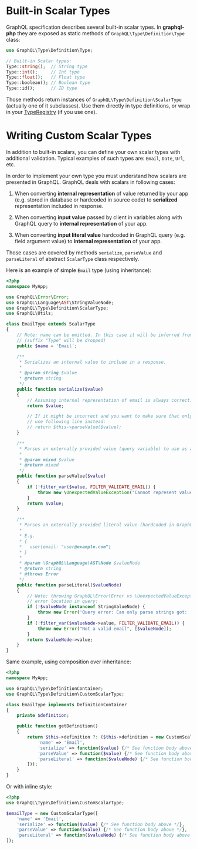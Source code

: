 # Built-in Scalar Types
GraphQL specification describes several built-in scalar types. In **graphql-php** they are 
exposed as static methods of `GraphQL\Type\Definition\Type` class:

```php
use GraphQL\Type\Definition\Type;

// Built-in Scalar types:
Type::string();  // String type
Type::int();     // Int type
Type::float();   // Float type
Type::boolean(); // Boolean type
Type::id();      // ID type
```
Those methods return instances of `GraphQL\Type\Definition\ScalarType` (actually one of it subclasses).
Use them directly in type definitions, or wrap in your [TypeRegistry](/type-system/#type-registry) 
(if you use one).

# Writing Custom Scalar Types
In addition to built-in scalars, you can define your own scalar types with additional validation. 
Typical examples of such types are: `Email`, `Date`, `Url`, etc.

In order to implement your own type you must understand how scalars are presented in GraphQL.
GraphQL deals with scalars in following cases:

1. When converting **internal representation** of value returned by your app (e.g. stored in database 
or hardcoded in source code) to **serialized** representation included in response.
 
2. When converting **input value** passed by client in variables along with GraphQL query to 
**internal representation** of your app.

3. When converting **input literal value** hardcoded in GraphQL query (e.g. field argument value) to 
**internal representation** of your app.

Those cases are covered by methods `serialize`, `parseValue` and `parseLiteral` of abstract `ScalarType` 
class respectively.

Here is an example of simple `Email` type (using inheritance):

```php
<?php
namespace MyApp;

use GraphQL\Error\Error;
use GraphQL\Language\AST\StringValueNode;
use GraphQL\Type\Definition\ScalarType;
use GraphQL\Utils;

class EmailType extends ScalarType
{
    // Note: name can be omitted. In this case it will be inferred from class name 
    // (suffix "Type" will be dropped)
    public $name = 'Email';

    /**
     * Serializes an internal value to include in a response.
     *
     * @param string $value
     * @return string
     */
    public function serialize($value)
    {
        // Assuming internal representation of email is always correct:
        return $value;

        // If it might be incorrect and you want to make sure that only correct values are included in response -
        // use following line instead:
        // return $this->parseValue($value);
    }

    /**
     * Parses an externally provided value (query variable) to use as an input
     *
     * @param mixed $value
     * @return mixed
     */
    public function parseValue($value)
    {
        if (!filter_var($value, FILTER_VALIDATE_EMAIL)) {
            throw new \UnexpectedValueException("Cannot represent value as email: " . Utils::printSafe($value));
        }
        return $value;
    }

    /**
     * Parses an externally provided literal value (hardcoded in GraphQL query) to use as an input.
     * 
     * E.g. 
     * {
     *   user(email: "user@example.com") 
     * }
     *
     * @param \GraphQL\Language\AST\Node $valueNode
     * @return string
     * @throws Error
     */
    public function parseLiteral($valueNode)
    {
        // Note: throwing GraphQL\Error\Error vs \UnexpectedValueException to benefit from GraphQL
        // error location in query:
        if (!$valueNode instanceof StringValueNode) {
            throw new Error('Query error: Can only parse strings got: ' . $valueNode->kind, [$valueNode]);
        }
        if (!filter_var($valueNode->value, FILTER_VALIDATE_EMAIL)) {
            throw new Error("Not a valid email", [$valueNode]);
        }
        return $valueNode->value;
    }
}
```

Same example, using composition over inheritance:
```php
<?php
namespace MyApp;

use GraphQL\Type\DefinitionContainer;
use GraphQL\Type\Definition\CustomScalarType;

class EmailType implements DefinitionContainer
{
    private $definition;

    public function getDefinition()
    {
        return $this->definition ?: ($this->definition = new CustomScalarType([
            'name' => 'Email',
            'serialize' => function($value) {/* See function body above */},
            'parseValue' => function($value) {/* See function body above */},
            'parseLiteral' => function($valueNode) {/* See function body above */},
        ]));
    }
}
```

Or with inline style:

```php
<?php
use GraphQL\Type\Definition\CustomScalarType;

$emailType = new CustomScalarType([
    'name' => 'Email',
    'serialize' => function($value) {/* See function body above */},
    'parseValue' => function($value) {/* See function body above */},
    'parseLiteral' => function($valueNode) {/* See function body above */},
]);
```
